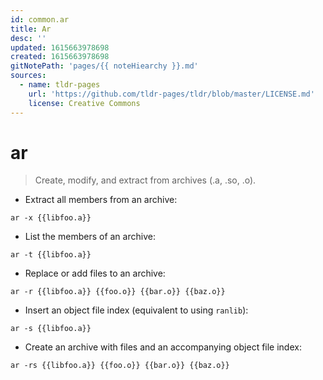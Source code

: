 ```yaml
---
id: common.ar
title: Ar
desc: ''
updated: 1615663978698
created: 1615663978698
gitNotePath: 'pages/{{ noteHiearchy }}.md'
sources:
  - name: tldr-pages
    url: 'https://github.com/tldr-pages/tldr/blob/master/LICENSE.md'
    license: Creative Commons
---
```

# ar

> Create, modify, and extract from archives (.a, .so, .o).

- Extract all members from an archive:

`ar -x {{libfoo.a}}`

- List the members of an archive:

`ar -t {{libfoo.a}}`

- Replace or add files to an archive:

`ar -r {{libfoo.a}} {{foo.o}} {{bar.o}} {{baz.o}}`

- Insert an object file index (equivalent to using `ranlib`):

`ar -s {{libfoo.a}}`

- Create an archive with files and an accompanying object file index:

`ar -rs {{libfoo.a}} {{foo.o}} {{bar.o}} {{baz.o}}`

